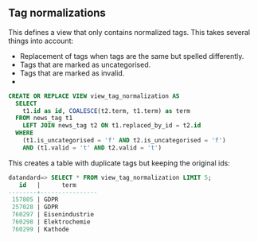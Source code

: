 ## Tag normalizations
This defines a view that only contains normalized tags. This takes several things into account:

 - Replacement of tags when tags are the same but spelled differently.
 - Tags that are marked as uncategorised.
 - Tags that are marked as invalid.
 - 


```sql
CREATE OR REPLACE VIEW view_tag_normalization AS 
  SELECT 
    t1.id as id, COALESCE(t2.term, t1.term) as term 
  FROM news_tag t1 
    LEFT JOIN news_tag t2 ON t1.replaced_by_id = t2.id
  WHERE
    (t1.is_uncategorised = 'f' AND t2.is_uncategorised = 'f')
    AND (t1.valid = 't' AND t2.valid = 't')
```

This creates a table with duplicate tags but keeping the original ids:

```sql
datandard=> SELECT * FROM view_tag_normalization LIMIT 5;
   id   |      term      
--------+----------------
 157805 | GDPR
 257028 | GDPR
 760297 | Eisenindustrie
 760298 | Elektrochemie
 760299 | Kathode
